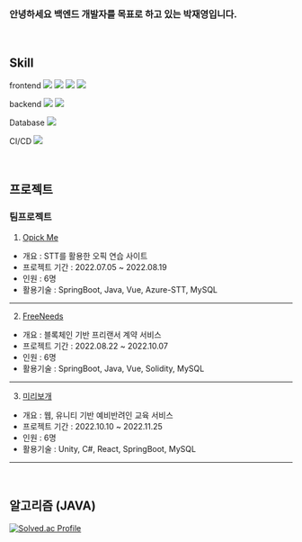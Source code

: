 ### 안녕하세요 백엔드 개발자를 목표로 하고 있는 박재영입니다.
<br/>

## Skill
frontend 
  <img src="https://img.shields.io/badge/html5-E34F26?style=for-the-badge&logo=html5&logoColor=white"> 
  <img src="https://img.shields.io/badge/css-1572B6?style=for-the-badge&logo=css3&logoColor=white"> 
  <img src="https://img.shields.io/badge/javascript-F7DF1E?style=for-the-badge&logo=javascript&logoColor=black"> 
  <img src="https://img.shields.io/badge/vue.js-4FC08D?style=for-the-badge&logo=vue.js&logoColor=white"> 

backend
<img src="https://img.shields.io/badge/java-007396?style=for-the-badge&logo=java&logoColor=white"> 
<img src="https://img.shields.io/badge/spring-6DB33F?style=for-the-badge&logo=spring&logoColor=white"> 

Database
<img src="https://img.shields.io/badge/mysql-4479A1?style=for-the-badge&logo=mysql&logoColor=white"> 

CI/CD
 <img src="https://img.shields.io/badge/amazonaws-232F3E?style=for-the-badge&logo=amazonaws&logoColor=white"> 
 
<br/>

## 프로젝트 

### 팀프로젝트

1. [Opick Me](https://github.com/JaeyeongPark/OpickMe)
 * 개요 : STT를 활용한 오픽 연습 사이트
 * 프로젝트 기간 : 2022.07.05 ~ 2022.08.19
 * 인원 : 6명
 * 활용기술 : SpringBoot, Java, Vue, Azure-STT, MySQL
-------------------
2. [FreeNeeds](https://github.com/JaeyeongPark/FreeNeeds)
 * 개요 : 블록체인 기반 프리랜서 계약 서비스
 * 프로젝트 기간 : 2022.08.22 ~ 2022.10.07
 * 인원 : 6명
 * 활용기술 : SpringBoot, Java, Vue, Solidity, MySQL

-------------------
3. [미리보개]()
 * 개요 : 웹, 유니티 기반 예비반려인 교육 서비스
 * 프로젝트 기간 : 2022.10.10 ~ 2022.11.25
 * 인원 : 6명
 * 활용기술 : Unity, C#, React, SpringBoot, MySQL

-------------------

<br/>

## 알고리즘 (JAVA)

[![Solved.ac Profile](http://mazassumnida.wtf/api/v2/generate_badge?boj=pjys211)](https://solved.ac/pjys211/)

